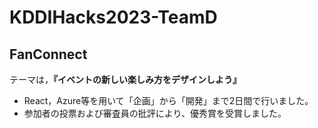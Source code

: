 # KDDIHacks2023-TeamD
## FanConnect
テーマは，**『イベントの新しい楽しみ方をデザインしよう』**

- React，Azure等を用いて「企画」から「開発」まで2日間で行いました。
- 参加者の投票および審査員の批評により、優秀賞を受賞しました。
